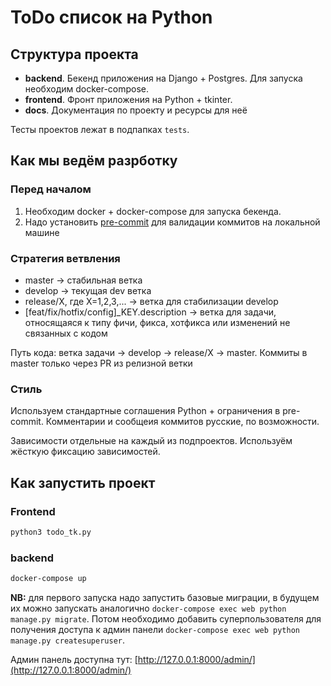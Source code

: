 
# ToDo список на Python

## Структура проекта
- **backend**. Бекенд приложения на Django + Postgres.
Для запуска необходим docker-compose.
- **frontend**. Фронт приложения на Python + tkinter.
- **docs**. Документация по проекту и ресурсы для неё

Тесты проектов лежат в подпапках `tests`.

## Как мы ведём разрботку

### Перед началом
1. Необходим docker + docker-compose для запуска бекенда.
2. Надо установить [pre-commit](https://pre-commit.com/) для валидации коммитов на локальной машине

### Стратегия ветвления
- master -> стабильная ветка
- develop -> текущая dev ветка
- release/X, где X=1,2,3,... -> ветка для стабилизации develop
- [feat/fix/hotfix/config]_KEY.description -> ветка для задачи, относящаяся к типу фичи, фикса, хотфикса или изменений не связанных с кодом

Путь кода: ветка задачи -> develop -> release/X -> master.
Коммиты в master только через PR из релизной ветки

### Стиль
Используем стандартные соглашения Python + ограничения в pre-commit.
Комментарии и сообщеия коммитов русские, по возможности.

Зависимости отдельные на каждый из подпроектов. Используём жёсткую фиксацию зависимостей.

## Как запустить проект
### Frontend
```bash
python3 todo_tk.py
```

### backend
```bash
docker-compose up
```
**NB:** для первого запуска надо запустить базовые миграции,
в будущем их можно запускать аналогично
`docker-compose exec web python manage.py migrate`.
Потом необходимо добавить суперпользователя
для получения доступа к админ панели
`docker-compose exec web python manage.py createsuperuser`.

Админ панель доступна тут: [http://127.0.0.1:8000/admin/](http://127.0.0.1:8000/admin/)
